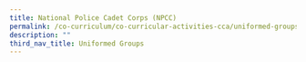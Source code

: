 ```yaml
---
title: National Police Cadet Corps (NPCC)
permalink: /co-curriculum/co-curricular-activities-cca/uniformed-groups/national-police-cadet-corps-npcc
description: ""
third_nav_title: Uniformed Groups
---
```

